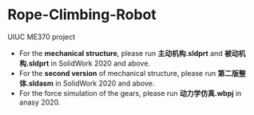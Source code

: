 # Rope-Climbing-Robot

UIUC ME370 project

- For the **mechanical structure**, please run **主动机构.sldprt** and **被动机构.sldprt** in SolidWork 2020 and above.
- For the **second version** of mechanical structure, please run **第二版整体.sldasm** in SolidWork 2020 and above.
- For the force simulation of the gears, please run **动力学仿真.wbpj** in anasy 2020.
